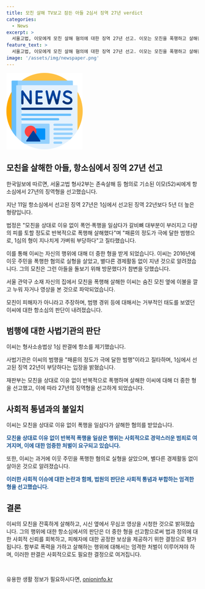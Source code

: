 ```yaml
---
title: 모친 살해 TV보고 잠든 아들 2심서 징역 27년 verdict
categories:
  - News
excerpt: >
  서울고법, 이모에게 모친 살해 혐의에 대한 징역 27년 선고. 이모는 모친을 폭행하고 살해한 죄로 형량을 1심 대비 5년 늘린 혐의를 받았다. 재판부는 모친을 무자비하게 살해한 행위를 비난하며, 그의 전력과 범행 정도를 고려해 중한 형을 선고했다.경제활동이 없던 이씨는 모친을 돌봄으로 방문했으나 폭행과 살해로 목숨을 잃게 했다. 이씨는 이전에도 폭행 혐의로 징역을 선고받은 전력 있으며, 수사와 재판에서도 혐의를 부인하고 질문에 대답을 거부했다.
feature_text: >
  서울고법, 이모에게 모친 살해 혐의에 대한 징역 27년 선고. 이모는 모친을 폭행하고 살해한 죄로 형량을 1심 대비 5년 늘린 혐의를 받았다. 재판부는 모친을 무자비하게 살해한 행위를 비난하며, 그의 전력과 범행 정도를 고려해 중한 형을 선고했다.경제활동이 없던 이씨는 모친을 돌봄으로 방문했으나 폭행과 살해로 목숨을 잃게 했다. 이씨는 이전에도 폭행 혐의로 징역을 선고받은 전력 있으며, 수사와 재판에서도 혐의를 부인하고 질문에 대답을 거부했다.
image: '/assets/img/newspaper.png'
---
```


<p><img src="/assets/img/newspaper.png" alt="kimp 속보" /></p>

<h2 data-ke-size="size26">모친을 살해한 아들, 항소심에서 징역 27년 선고</h2>

<p>한국일보에 따르면, 서울고법 형사2부는 존속살해 등 혐의로 기소된 이모(52)씨에게 항소심에서 27년의 징역형을 선고했습니다. </p>

<p data-ke-size="size16">지난 11일 항소심에서 선고된 징역 27년은 1심에서 선고된 징역 22년보다 5년 더 높은 형량입니다.</p>

<p>법정은 "모친을 상대로 이유 없이 폭언·폭행을 일삼다가 갈비뼈 대부분이 부러지고 다량의 피를 토할 정도로 반복적으로 폭행해 살해했다"며 "패륜의 정도가 극에 달한 범행으로, 1심의 형이 지나치게 가벼워 부당하다"고 질타했습니다. </p>

<p>이를 통해 이씨는 자신의 행위에 대해 더 중한 형을 받게 되었습니다. 이씨는 2016년에 이웃 주민을 폭행한 혐의로 실형을 살았고, 별다른 경제활동 없이 지낸 것으로 알려졌습니다. 그의 모친은 그런 아들을 돌보기 위해 방문했다가 참변을 당했습니다. </p>

<p>서울 관악구 소재 자신의 집에서 모친을 폭행해 살해한 이씨는 숨진 모친 옆에 이불을 깔고 누워 자거나 영상을 본 것으로 파악되었습니다. </p>

<p>모친이 피해자가 아니라고 주장하며, 범행 경위 등에 대해서는 거부적인 태도를 보였던 이씨에 대한 항소심의 판단이 내려졌습니다. <br></p>

<h2 data-ke-size="size26">범행에 대한 사법기관의 판단</h2>

<p>이씨는 형사소송법상 1심 판결에 항소를 제기했습니다. </p>

<p data-ke-size="size16">사법기관은 이씨의 범행을 "패륜의 정도가 극에 달한 범행"이라고 질타하며, 1심에서 선고된 징역 22년이 부당하다는 입장을 밝혔습니다. </p>

<p>재판부는 모친을 상대로 이유 없이 반복적으로 폭행하며 살해한 이씨에 대해 더 중한 형을 선고했고, 이에 따라 27년의 징역형을 선고하게 되었습니다. <br></p>

<h2 data-ke-size="size26">사회적 통념과의 불일치</h2>

<p>이씨는 모친을 상대로 이유 없이 폭행을 일삼다가 살해한 혐의를 받았습니다. </p>

<p><b><span style="color: #1a5490;">모친을 상대로 이유 없이 반복적 폭행을 일삼은 행위는 사회적으로 경악스러운 범죄로 여겨지며, 이에 대한 엄중한 처벌이 요구되고 있습니다.</span></b> </p>

<p>또한, 이씨는 과거에 이웃 주민을 폭행한 혐의로 실형을 살았으며, 별다른 경제활동 없이 살아온 것으로 알려졌습니다. </p>

<p><b><span style="color: #1a5490;">이러한 사회적 이슈에 대한 논란과 함께, 법원의 판단은 사회적 통념과 부합하는 엄격한 형을 선고했습니다.</span></b> <br></p>

<h2 data-ke-size="size26">결론</h2>

<p>이씨의 모친을 잔혹하게 살해하고, 시신 옆에서 무심코 영상을 시청한 것으로 밝혀졌습니다. 그의 행위에 대한 항소심에서의 판단은 더 중한 형을 선고함으로써 법과 정의에 대한 사회적 신뢰를 회복하고, 피해자에 대한 공정한 보상을 제공하기 위한 결정으로 평가됩니다. 함부로 폭력을 가하고 살해하는 행위에 대해서는 엄격한 처벌이 이루어져야 하며, 이러한 판결은 사회적으로도 필요한 결정으로 여겨집니다. </p>

<p data-ke-size="size16">&nbsp;</p>
유용한 생활 정보가 필요하시다면, <a href="https://onioninfo.kr" rel="dofollow">onioninfo.kr</a>


